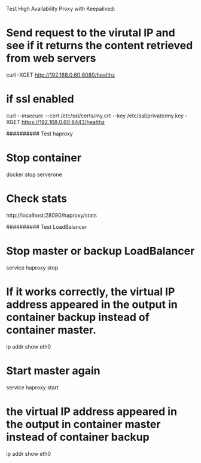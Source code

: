 Test High Availability Proxy with Keepalived: 





# Send request to the virutal IP and see if it returns the content retrieved from web servers
curl -XGET http://192.168.0.60:8080/healthz


# if ssl enabled 
curl --insecure --cert /etc/ssl/certs/my.crt --key /etc/ssl/private/my.key -XGET https://192.168.0.60:8443/healthz




########## Test haproxy

# Stop container 
docker stop serverone

# Check stats 
http://localhost:28090/haproxy/stats


########## Test LoadBalancer
# Stop master or backup LoadBalancer
service haproxy stop

# If it works correctly, the virtual IP address appeared in the output in container backup instead of container master.
ip addr show eth0

# Start master again
service haproxy start

# the virtual IP address appeared in the output in container master instead of container backup
ip addr show eth0
